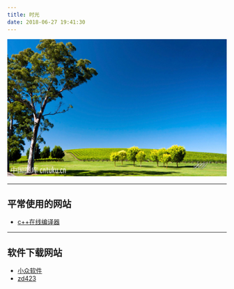```yaml
---
title: 时光
date: 2018-06-27 19:41:30
---
```


![](/images/time.jpg)

---
## 平常使用的网站

- [c++在线编译器](http://www.tutorialspoint.com/compile_cpp11_online.php)


---
## 软件下载网站

- [小众软件](https://www.appinn.com/)
- [zd423](http://www.zdfans.com/)